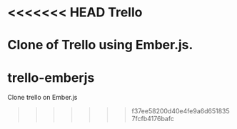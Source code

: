 <<<<<<< HEAD
Trello
=====

Clone of Trello using Ember.js.
=======
# trello-emberjs
Clone trello on Ember.js
>>>>>>> f37ee58200d40e4fe9a6d6518357fcfb4176bafc
